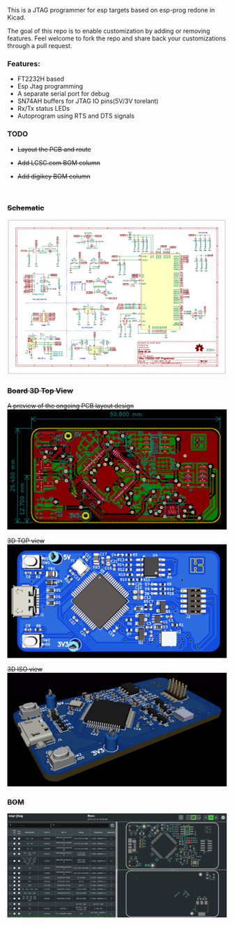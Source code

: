 This is a JTAG programmer for esp targets based on esp-prog redone in Kicad.

The goal of this repo is to enable customization by adding or removing features. Feel welcome to fork the repo and share back your customizations through a pull request.

### Features:
* FT2232H based
* Esp Jtag programming
* A separate serial port for debug
* SN74AH buffers for JTAG IO pins(5V/3V torelant)
* Rx/Tx status LEDs
* Autoprogram using RTS and DTS signals

### TODO
* <s>Layout the PCB and route<s>
- <s>Add LCSC.com BOM column</s> 
* Add digikey BOM column
<br/>

### Schematic
![The schematic](images/schematic.png)


### Board 3D Top View 

A preview of the ongoing PCB layout design
![Board top copper](images/esp-jtag_F_CU.png)

3D TOP view 
![ISO 3D view PCB layout](images/esp-jtag_TOP.png)

3D ISO view 
![ISO 3D view PCB layout](images/esp-jtag.png)

### BOM
<a href="bom/ibom.html" rel="BOM">![BOM](images/bom.png)
